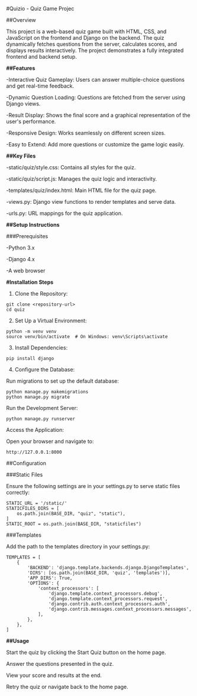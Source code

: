 #Quizio - Quiz Game Projec

##Overview

This project is a web-based quiz game built with HTML, CSS, and JavaScript on the frontend and Django on the backend. The quiz dynamically fetches questions from the server, calculates scores, and displays results interactively. The project demonstrates a fully integrated frontend and backend setup.

**##Features**

-Interactive Quiz Gameplay: Users can answer multiple-choice questions and get real-time feedback.

-Dynamic Question Loading: Questions are fetched from the server using Django views.

-Result Display: Shows the final score and a graphical representation of the user's performance.

-Responsive Design: Works seamlessly on different screen sizes.

-Easy to Extend: Add more questions or customize the game logic easily.

**##Key Files**

-static/quiz/style.css: Contains all styles for the quiz.

-static/quiz/script.js: Manages the quiz logic and interactivity.

-templates/quiz/index.html: Main HTML file for the quiz page.

-views.py: Django view functions to render templates and serve data.

-urls.py: URL mappings for the quiz application.

**##Setup Instructions**

###Prerequisites

-Python 3.x

-Django 4.x

-A web browser

**#Installation Steps**

1. Clone the Repository:
```
git clone <repository-url>
cd quiz
```
2. Set Up a Virtual Environment:
```
python -m venv venv
source venv/bin/activate  # On Windows: venv\Scripts\activate
```
3. Install Dependencies:
```
pip install django
```
4. Configure the Database:

Run migrations to set up the default database:
```
python manage.py makemigrations
python manage.py migrate
```
Run the Development Server:
```
python manage.py runserver
```
Access the Application:

Open your browser and navigate to:
```
http://127.0.0.1:8000
```
##Configuration

###Static Files

Ensure the following settings are in your settings.py to serve static files correctly:
```
STATIC_URL = '/static/'
STATICFILES_DIRS = [
    os.path.join(BASE_DIR, "quiz", "static"),
]
STATIC_ROOT = os.path.join(BASE_DIR, "staticfiles")
```
###Templates

Add the path to the templates directory in your settings.py:
```
TEMPLATES = [
    {
        'BACKEND': 'django.template.backends.django.DjangoTemplates',
        'DIRS': [os.path.join(BASE_DIR, 'quiz', 'templates')],
        'APP_DIRS': True,
        'OPTIONS': {
            'context_processors': [
                'django.template.context_processors.debug',
                'django.template.context_processors.request',
                'django.contrib.auth.context_processors.auth',
                'django.contrib.messages.context_processors.messages',
            ],
        },
    },
]
```
**##Usage**

Start the quiz by clicking the Start Quiz button on the home page.

Answer the questions presented in the quiz.

View your score and results at the end.

Retry the quiz or navigate back to the home page.
